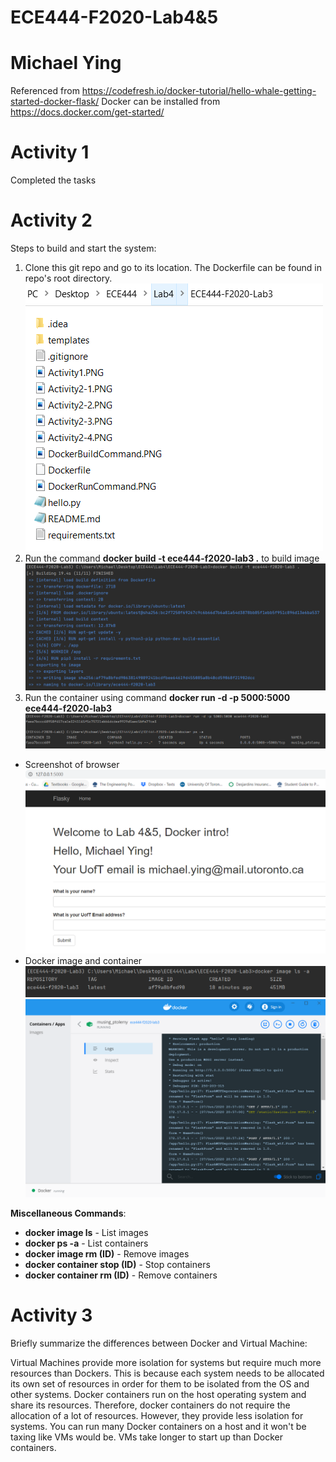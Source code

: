 # ECE444-F2020-Lab4&5

# Michael Ying
Referenced from https://codefresh.io/docker-tutorial/hello-whale-getting-started-docker-flask/
Docker can be installed from https://docs.docker.com/get-started/

[ss1]: DockerfileLocation.PNG "Dockerfile Location"
[ss2]: DockerBuildCommand.PNG "Docker Build"
[ss3]: DockerRunCommand.PNG "Docker Run"
[ss4]: DockerImage.PNG "Docker Image"
[ss5]: DockerContainer.PNG "Docker Container"
[ss6]: Browser.PNG "Browser"

# Activity 1
Completed the tasks
# Activity 2
Steps to build and start the system:
1. Clone this git repo and go to its location. The Dockerfile can be found in repo's root directory.
![alt text][ss1]
2. Run the command **docker build -t ece444-f2020-lab3 .** to build image
![alt text][ss2]
3. Run the container using command **docker run -d -p 5000:5000 ece444-f2020-lab3**
![alt text][ss3]

- Screenshot of browser
![alt text][ss6]
- Docker image and container
![alt text][ss4]
![alt text][ss5]

**Miscellaneous Commands**:
- **docker image ls** - List images
- **docker ps -a** - List containers
- **docker image rm (ID)** - Remove images
- **docker container stop (ID)** - Stop containers
- **docker container rm (ID)** - Remove containers

# Activity 3
Briefly summarize the differences between Docker and Virtual Machine:

Virtual Machines provide more isolation for systems but require much more resources than Dockers. This is because each system needs to be allocated its own set of resources in order for them to be isolated from the OS and other systems.
Docker containers run on the host operating system and share its resources. Therefore, docker containers do not require the allocation of a lot of resources. However, they provide less isolation for systems.
You can run many Docker containers on a host and it won't be taxing like VMs would be. VMs take longer to start up than Docker containers.
